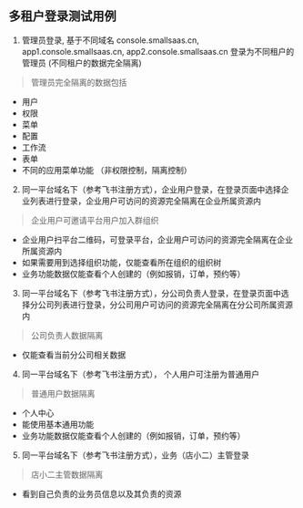 ## 多租户登录测试用例

1. 管理员登录, 基于不同域名 console.smallsaas.cn, app1.console.smallsaas.cn, app2.console.smallsaas.cn 登录为不同租户的管理员 (不同租户的数据完全隔离)
> 管理员完全隔离的数据包括 
-  用户
-  权限
-  菜单 
-  配置
-  工作流
-  表单
-  不同的应用菜单功能 （非权限控制，隔离控制）

2. 同一平台域名下（参考飞书注册方式），企业用户登录，在登录页面中选择企业列表进行登录，企业用户可访问的资源完全隔离在企业所属资源内
> 企业用户可邀请平台用户加入群组织
- 企业用户扫平台二维码，可登录平台，企业用户可访问的资源完全隔离在企业所属资源内
- 如果需要用到选择组织功能，仅能查看所在组织的组织树
- 业务功能数据仅能查看个人创建的（例如报销，订单，预约等）

3. 同一平台域名下（参考飞书注册方式），分公司负责人登录，在登录页面中选择分公司列表进行登录，分公司用户可访问的资源完全隔离在分公司所属资源内
> 公司负责人数据隔离
- 仅能查看当前分公司相关数据

4. 同一平台域名下（参考飞书注册方式）， 个人用户可注册为普通用户
> 普通用户数据隔离
- 个人中心
- 能使用基本通用功能
- 业务功能数据仅能查看个人创建的（例如报销，订单，预约等）

5. 同一平台域名下（参考飞书注册方式），业务（店小二）主管登录
> 店小二主管数据隔离
- 看到自己负责的业务员信息以及其负责的资源
